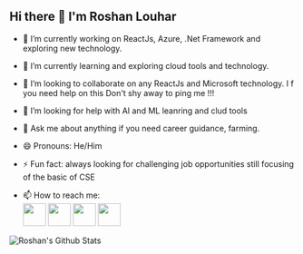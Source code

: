 ## Hi there 👋 I'm Roshan Louhar

- 🔭 I’m currently working on ReactJs, Azure, .Net Framework and exploring new technology.
- 🌱 I’m currently learning and exploring cloud tools and technology.
- 👯 I’m looking to collaborate on any ReactJs and Microsoft technology. I f you need help on this Don't shy away to ping me !!!
- 🤔 I’m looking for help with AI and ML leanring and clud tools
- 💬 Ask me about anything if you need career guidance, farming.
- 😄 Pronouns: He/Him
- ⚡ Fun fact: always looking for challenging job opportunities still focusing of the basic of CSE

- 📫 How to reach me:  
<a href="https://www.linkedin.com/in/roshanlouhar"><img src="https://github.com/roshanlouhar/roshanlouhar/tree/main/public/images/social/linkedin.png" width="40" /></a>
<a href="https://github.com/roshanlouhar"><img src="https://github.com/roshanlouhar/roshanlouhar/tree/main/public/images/social/github-logo.png" width="40" /></a>
<a href="mailto:roshan.louhar@gmail.com"><img src="https://github.com/roshanlouhar/roshanlouhar/tree/main/public/images/social/google-plus.png" width="40" /></a>
<a href="https://twitter.com/roshanlouhar"><img src="https://github.com/roshanlouhar/roshanlouhar/tree/main/public/images/social/twitter.png" width="40" /></a>

![Roshan's Github Stats](https://github-readme-stats.vercel.app/api?username=roshanlouhar&show_icons=true)
